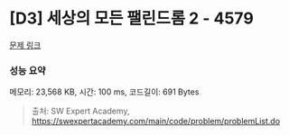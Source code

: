 # [D3] 세상의 모든 팰린드롬 2 - 4579 

[문제 링크](https://swexpertacademy.com/main/code/problem/problemDetail.do?contestProbId=AWQAz7IqAH8DFAWh) 

### 성능 요약

메모리: 23,568 KB, 시간: 100 ms, 코드길이: 691 Bytes



> 출처: SW Expert Academy, https://swexpertacademy.com/main/code/problem/problemList.do